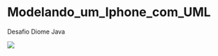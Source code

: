 # Modelando_um_Iphone_com_UML
 Desafio Diome Java

![](C:\Users\Clayton\Desktop\Iphone\Modelando_um_Iphone_com_UML\Iphone_UML.jpeg)